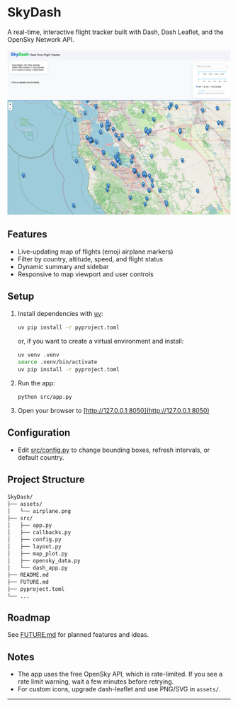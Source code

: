 # SkyDash

A real-time, interactive flight tracker built with Dash, Dash Leaflet, and the OpenSky Network API.

![App Screenshot](assets/screenshot.png)

## Features

- Live-updating map of flights (emoji airplane markers)
- Filter by country, altitude, speed, and flight status
- Dynamic summary and sidebar
- Responsive to map viewport and user controls

## Setup


1. Install dependencies with [uv](https://github.com/astral-sh/uv):
    ```sh
    uv pip install -r pyproject.toml
    ```
    or, if you want to create a virtual environment and install:
    ```sh
    uv venv .venv
    source .venv/bin/activate
    uv pip install -r pyproject.toml
    ```    

2. Run the app:
    ```sh
    python src/app.py
    ```

3. Open your browser to [http://127.0.0.1:8050](http://127.0.0.1:8050)

## Configuration

- Edit [src/config.py](cci:7://file:///Users/praveen/Documents/Code/RealTimeFlightTracker/src/config.py:0:0-0:0) to change bounding boxes, refresh intervals, or default country.

## Project Structure
```
SkyDash/
├── assets/
│   └── airplane.png
├── src/
│   ├── app.py
│   ├── callbacks.py
│   ├── config.py
│   ├── layout.py
│   ├── map_plot.py
│   ├── opensky_data.py
│   └── dash_app.py
├── README.md
├── FUTURE.md
├── pyproject.toml
└── ...
```


## Roadmap

See [FUTURE.md](FUTURE.md) for planned features and ideas.

## Notes

- The app uses the free OpenSky API, which is rate-limited. If you see a rate limit warning, wait a few minutes before retrying.
- For custom icons, upgrade dash-leaflet and use PNG/SVG in `assets/`.

---